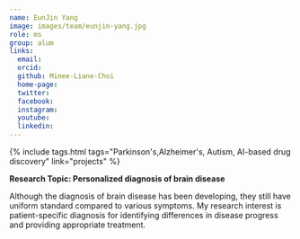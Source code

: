 ```yaml
---
name: EunJin Yang
image: images/team/eunjin-yang.jpg
role: ms
group: alum
links:
  email: 
  orcid: 
  github: Minee-Liane-Choi
  home-page:  
  twitter:
  facebook:
  instagram:
  youtube:
  linkedin: 
---
```


{%
  include tags.html
  tags="Parkinson's,Alzheimer's, Autism, AI-based drug discovery"
  link="projects"
%}

<strong>Research Topic: Personalized diagnosis of brain disease</strong>

Although the diagnosis of brain disease has been developing, they still have uniform standard compared to various symptoms. My research interest is patient-specific diagnosis for identifying differences in disease progress and providing appropriate treatment.
